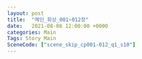 ```yaml
---
layout: post
title:  "메인_회상_001~012장"
date:   2021-08-08 12:00:00 +0000
categories: Main
Tags: Story Main
SceneCode: ["scene_skip_cp001-012_q1_s10"]
---
```

